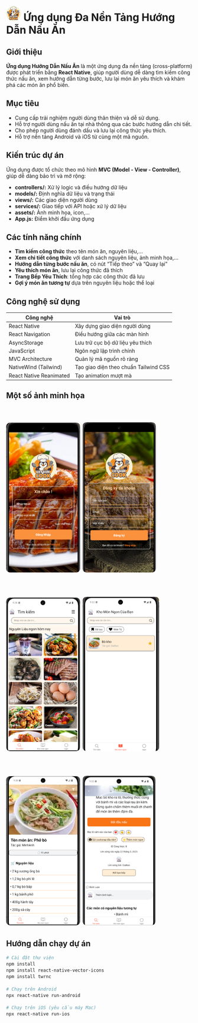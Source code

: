 # <img src="assets/images/pen.png" alt="" width="40" style="border-radius: 10px; margin-top: 0px;"/> Ứng dụng Đa Nền Tảng Hướng Dẫn Nấu Ăn

## Giới thiệu

**Ứng dụng Hướng Dẫn Nấu Ăn** là một ứng dụng đa nền tảng (cross-platform) được phát triển bằng **React Native**, giúp người dùng dễ dàng tìm kiếm công thức nấu ăn, xem hướng dẫn từng bước, lưu lại món ăn yêu thích và khám phá các món ăn phổ biến.

## Mục tiêu

- Cung cấp trải nghiệm người dùng thân thiện và dễ sử dụng.
- Hỗ trợ người dùng nấu ăn tại nhà thông qua các bước hướng dẫn chi tiết.
- Cho phép người dùng đánh dấu và lưu lại công thức yêu thích.
- Hỗ trợ nền tảng Android và iOS từ cùng một mã nguồn.

## Kiến trúc dự án

Ứng dụng được tổ chức theo mô hình **MVC (Model - View - Controller)**, giúp dễ dàng bảo trì và mở rộng:

- **controllers/:** Xử lý logic và điều hướng dữ liệu
- **models/:** Định nghĩa dữ liệu và trạng thái
- **views/:** Các giao diện người dùng
- **services/:** Giao tiếp với API hoặc xử lý dữ liệu
- **assets/:** Ảnh minh họa, icon,...
- **App.js:** Điểm khởi đầu ứng dụng

## Các tính năng chính

- **Tìm kiếm công thức** theo tên món ăn, nguyên liệu,...
- **Xem chi tiết công thức** với danh sách nguyên liệu, ảnh minh họa,...
- **Hướng dẫn từng bước nấu ăn**, có nút “Tiếp theo” và “Quay lại”
- **Yêu thích món ăn**, lưu lại công thức đã thích
- **Trang Bếp Yêu Thích**: tổng hợp các công thức đã lưu
- **Gợi ý món ăn tương tự** dựa trên nguyên liệu hoặc thể loại

## Công nghệ sử dụng

| Công nghệ               | Vai trò                               |
| ----------------------- | ------------------------------------- |
| React Native            | Xây dựng giao diện người dùng         |
| React Navigation        | Điều hướng giữa các màn hình          |
| AsyncStorage            | Lưu trữ cục bộ dữ liệu yêu thích      |
| JavaScript              | Ngôn ngữ lập trình chính              |
| MVC Architecture        | Quản lý mã nguồn rõ ràng              |
| NativeWind (Tailwind)   | Tạo giao diện theo chuẩn Tailwind CSS |
| React Native Reanimated | Tạo animation mượt mà                 |

## Một số ảnh minh họa

# <img src="imagesSP/login.png" alt="" width="200" style="border-radius: 10px; margin-top: 20px;"/> <img src="imagesSP/dk.png" alt="" width="198" style="border-radius: 10px; margin-top: 20px;"/>

# <img src="imagesSP/chinh.png" alt="" width="200" style="border-radius: 10px; margin-top: 20px;"/> <img src="imagesSP/yeu.png" alt="" width="207" style="border-radius: 10px; margin-top: 20px;"/>

# <img src="imagesSP/sp.png" alt="" width="200" style="border-radius: 10px; margin-top: 20px;"/> <img src="imagesSP/action.png" alt="" width="197" style="border-radius: 10px; margin-top: 20px;"/>

## Hướng dẫn chạy dự án

```bash
# Cài đặt thư viện
npm install
npm install react-native-vector-icons
npm install twrnc

# Chạy trên Android
npx react-native run-android

# Chạy trên iOS (yêu cầu máy Mac)
npx react-native run-ios
```
